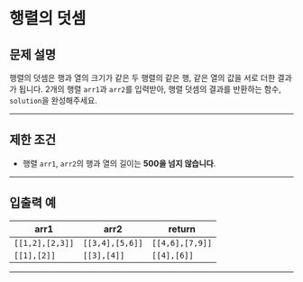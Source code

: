 # 행렬의 덧셈

## 문제 설명
행렬의 덧셈은 행과 열의 크기가 같은 두 행렬의 같은 행, 같은 열의 값을 서로 더한 결과가 됩니다. 2개의 행렬 `arr1`과 `arr2`를 입력받아, 행렬 덧셈의 결과를 반환하는 함수, `solution`을 완성해주세요.

---

## 제한 조건
- 행렬 `arr1`, `arr2`의 행과 열의 길이는 **500을 넘지 않습니다**.

---

## 입출력 예

| arr1          | arr2          | return       |
|---------------|---------------|--------------|
| `[[1,2],[2,3]]` | `[[3,4],[5,6]]` | `[[4,6],[7,9]]` |
| `[[1],[2]]`     | `[[3],[4]]`     | `[[4],[6]]`     |

---
